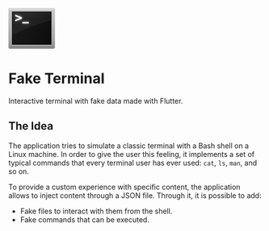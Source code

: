<p>
  <img src="dev/terminal_icon.png?raw=true" alt="Fake Terminal"/>
</p>


# Fake Terminal

Interactive terminal with fake data made with Flutter.

## The Idea

The application tries to simulate a classic terminal with a Bash shell on a Linux machine. In order to give the user this feeling, it implements a set of typical commands that every terminal user has ever used: `cat`, `ls`, `man`, and so on.

To provide a custom experience with specific content, the application allows to inject content through a JSON file. Through it, it is possible to add:
- Fake files to interact with them from the shell.
- Fake commands that can be executed.
